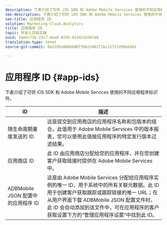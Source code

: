 ```yaml
---
description: 下表介绍了可供 iOS SDK 和 Adobe Mobile Services 使用的不同应用程序标识符。
seo-description: 下表介绍了可供 iOS SDK 和 Adobe Mobile Services 使用的不同应用程序标识符。
seo-title: 应用程序 ID
solution: Marketing Cloud,Analytics
title: 应用程序 ID
topic: 开发人员和实施
uuid: 24ebc716-23c7-4ee8-8256-b534210367e0
translation-type: tm+mt
source-git-commit: 0e22d5e080b680ff6b23462f1bc12f27d99e6d42

---
```



# 应用程序 ID {#app-ids}

下表介绍了可供 iOS SDK 和 Adobe Mobile Services 使用的不同应用程序标识符。

| ID | 描述 |
|--- |--- |
| 随生命周期量度发送的 ID | 这是提交到应用商店的应用程序名称和包版本的组合。此值用于 Adobe Mobile Services 中的版本报表，您可以使用此值按应用程序的特定发行版本过滤结果。 |
| 应用商店 ID | 此 ID 由应用商店分配给您的应用程序，并在您创建客户获取链接时提供在 Adobe Mobile Services 中。 |
| ADBMobile JSON 配置中的应用程序 ID | 这是由 Adobe Mobile Services 分配给应用程序实例的唯一 ID，用于系统中的所有关联元数据。此 ID 用于创建客户获取跟踪或跟踪链接的唯一 URL；在从用户界面下载 ADBMobile JSON 配置文件时，此 ID 会自动添加到该文件中，可在应用程序的客户获取设置下方的“管理应用程序设置”中找到此 ID。 |

